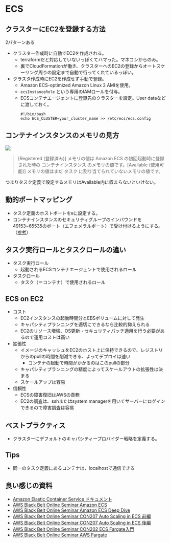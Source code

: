 # ECS


## クラスターにEC2を登録する方法

2パターンある
- クラスター作成時に自動でEC2を作成される。
  - terraformだと対応していないっぽくてハマった。マネコンからのみ。
  - 裏でCloudFormationが働き、クラスターへのEC2の登録からオートスケーリング周りの設定まで自動で行ってくれているっぽい。
- クラスタ作成時にEC2を作成せず手動で登録。
  - Amazon ECS-optimized Amazon Linux 2 AMIを使用。
  - `ecsInstanceRole` という専用のIAMロールを付与。
  - ECSコンテナエージェントに登録先のクラスターを設定。User dataなどに渡しておく。
    ```
    #!/bin/bash
    echo ECS_CLUSTER=your_cluster_name >> /etc/ecs/ecs.config
    ```

## コンテナインスタンスのメモリの見方

<img src="https://docs.aws.amazon.com/ja_jp/AmazonECS/latest/developerguide/images/instance-memory.png">  

>[Registered (登録済み)] メモリの値は Amazon ECS の初回起動時に登録された時の コンテナインスタンス のメモリの値です。[Available (使用可能)] メモリの値はまだ タスク に割り当てられていないメモリの値です。

つまりタスク定義で設定するメモリはAvailable内に収まらないといけない。

## 動的ポートマッピング
- タスク定義のホストポートを`0`に設定する。
- コンテナインスタンスのセキュリティグループのインバウンドを49153~65535のポート（エフェメラルポート）で受け付けるようにする。（[参考](https://aws.amazon.com/jp/premiumsupport/knowledge-center/dynamic-port-mapping-ecs/)）

## タスク実行ロールとタスクロールの違い
- タスク実行ロール
  - 起動されるECSコンテナエージェントで使用されるロール
- タスクロール
  - タスク（＝コンテナ）で使用されるロール

## ECS on EC2
- コスト
  - EC2インスタンスの起動時間分とEBSボリュームに対して発生
  - キャパシティプランニングを適切にできるなら比較的抑えられる
  - EC2のリソース増強、OS更新・セキュリティパッチ適用を行う必要があるので運用コストは高い
- 拡張性
  - イメージのキャッシュをEC2のホスト上に保持できるので、レジストリからのpullの時間を削減できる、よってデプロイは速い
    - コンテナの起動で時間がかかるのはこのpullの部分
  - キャパシティプランニングの精度によってスケールアウトの拡張性は決まる
  - スケールアップは容易
- 信頼性
  - ECSの障害復旧はAWSの責務
  - EC2の調査は、sshまたはsystem managerを用いてサーバーにログインできるので障害調査は容易


## ベストプラクティス
- クラスターにデフォルトのキャパシティープロバイダー戦略を定義する。

## Tips
- 同一のタスク定義にあるコンテナは、localhostで通信できる
## 良い感じの資料

- [Amazon Elastic Container Service ドキュメント](https://docs.aws.amazon.com/ja_jp/ecs/index.html)
- [AWS Black Belt Online Seminar Amazon ECS](https://youtu.be/tmMLLjQrrRA)
- [AWS Black Belt Online Seminar Amazon ECS Deep Dive](https://youtu.be/3bohQetK2OE)
- [AWS Black Belt Online Seminar CON207 Auto Scaling in ECS 前編](https://youtu.be/FeRkcA33-d0)
- [AWS Black Belt Online Seminar CON207 Auto Scaling in ECS 後編](https://youtu.be/45uuyy16RS4)
- [AWS Black Belt Online Seminar CON202 ECS Fargate入門](https://youtu.be/5fXwkTgWrjw)
- [AWS Black Belt Online Seminar AWS Fargate](https://youtu.be/rwwOoFBq2AU)
